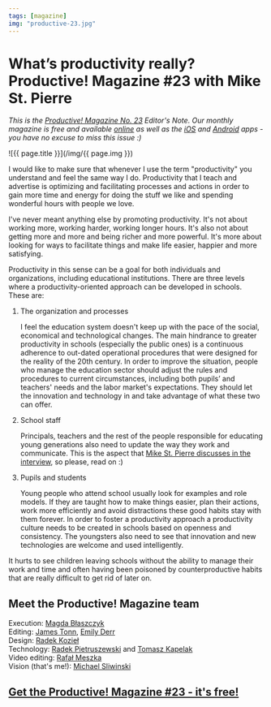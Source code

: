 ```yaml
---
tags: [magazine]
img: "productive-23.jpg"
---
```


# What’s productivity really? Productive! Magazine #23 with Mike St. Pierre

*This is the [Productive! Magazine No. 23][23] Editor's Note. Our monthly magazine is free and available [online][23] as well as the [iOS][ios] and [Android][and] apps - you have no excuse to miss this issue :)*

<!--More-->

![{{ page.title }}](/img/{{ page.img }})

I would like to make sure that whenever I use the term "productivity" you understand and feel the same way I do. Productivity that I teach and advertise is optimizing and facilitating processes and actions in order to gain more time and energy for doing the stuff we like and spending wonderful hours with people we love. 

I've never meant anything else by promoting productivity. It's not about working more, working harder, working longer hours. It's also not about getting more and more and being richer and more powerful. It's more about looking for ways to facilitate things and make life easier, happier and more satisfying.



Productivity in this sense can be a goal for both individuals and organizations, including educational institutions. There are three levels where a productivity-oriented approach can be developed in schools. These are:

1. The organization and processes

	I feel the education system doesn't keep up with the pace of the social, economical and technological changes. The main hindrance to greater productivity in schools (especially the public ones) is a continuous adherence to out-dated operational procedures that were designed for the reality of the 20th century. In order to improve the situation, people who manage the education sector should adjust the rules and procedures to current circumstances, including both pupils’ and teachers' needs and the labor market's expectations. They should let the innovation and technology in and take advantage of what these two can offer.

2. School staff

	Principals, teachers and the rest of the people responsible for educating young generations also need to update the way they work and communicate. This is the aspect that [Mike St. Pierre discusses in the interview][in], so please, read on :)

3. Pupils and students

	Young people who attend school usually look for examples and role models. If they are taught how to make things easier, plan their actions, work more efficiently and avoid distractions these good habits stay with them forever. In order to foster a productivity approach a productivity culture needs to be created in schools based on openness and consistency. The youngsters also need to see that innovation and new technologies are welcome and used intelligently.

It hurts to see children leaving schools without the ability to manage their work and time and often having been poisoned by counterproductive habits that are really difficult to get rid of later on.

## Meet the Productive! Magazine team

Execution: [Magda Błaszczyk][Magda]<br>
Editing: [James Tonn][J], [Emily Derr][E]<br>
Design: [Radek Kozieł][RK]<br>
Technology: [Radek Pietruszewski][RP] and [Tomasz Kapelak][TK]<br>
Video editing: [Rafał Meszka][rm]<br>
Vision (that's me!): [Michael Sliwinski][Michael Sliwinski 1]

## [Get the Productive! Magazine #23 - it's free!][23]


[23]: http://productivemag.com/23
[Magda]: http://pl.linkedin.com/pub/magda-blaszczyk/3/214/383 
[J]: http://ca.linkedin.com/in/jamestonn 
[E]: http://ca.linkedin.com/pub/emily-derr/46/107/551 
[TK]: http://www.nozbe.com/about/
[RP]: https://twitter.com/radexp 
[RK]: https://twitter.com/panr 
[Michael Sliwinski 1]: http://michaelsliwinski.com/about/
[in]: http://productivemag.com/23/interview-with-mike-st-pierre
[ios]: https://itunes.apple.com/app/productive!-magazine/id452699030?mt=8
[and]: https://play.google.com/store/apps/details?id=com.productivemagazine&hl=en
[rm]: http://meszka.com/

[n]: https://michael.gratis/nozbe